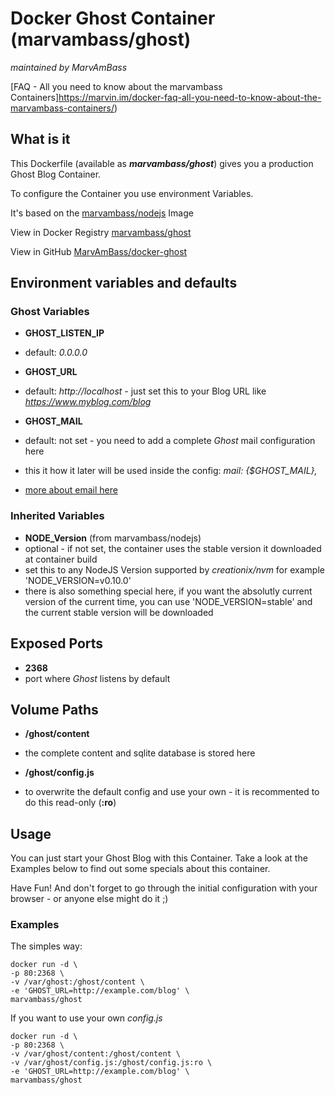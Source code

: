 # Docker Ghost Container (marvambass/ghost)
_maintained by MarvAmBass_

[FAQ - All you need to know about the marvambass Containers]https://marvin.im/docker-faq-all-you-need-to-know-about-the-marvambass-containers/)

## What is it

This Dockerfile (available as ___marvambass/ghost___) gives you a production Ghost Blog Container.

To configure the Container you use environment Variables.

It's based on the [marvambass/nodejs](https://registry.hub.docker.com/u/marvambass/nodejs/) Image

View in Docker Registry [marvambass/ghost](https://registry.hub.docker.com/u/marvambass/ghost/)

View in GitHub [MarvAmBass/docker-ghost](https://github.com/MarvAmBass/docker-ghost)

## Environment variables and defaults

### Ghost Variables

* __GHOST\_LISTEN\_IP__
 * default: _0.0.0.0_

* __GHOST\_URL__
 * default: _http://localhost_ - just set this to your Blog URL like _https://www.myblog.com/blog_

* __GHOST\_MAIL__
 * default: not set - you need to add a complete _Ghost_ mail configuration here
 * this it how it later will be used inside the config: _mail: {$GHOST\_MAIL},_
 * [more about email here](http://support.ghost.org/config/#email)
 
### Inherited Variables

* __NODE\_Version__ (from marvambass/nodejs)
 * optional - if not set, the container uses the stable version it downloaded at container build
 * set this to any NodeJS Version supported by _creationix/nvm_ for example 'NODE_VERSION=v0.10.0'
 * there is also something special here, if you want the absolutly current version of the current time, you can use 'NODE_VERSION=stable' and the current stable version will be downloaded
 
## Exposed Ports

* __2368__
 * port where _Ghost_ listens by default
 
## Volume Paths

* __/ghost/content__
 * the complete content and sqlite database is stored here
 
* __/ghost/config.js__
 * to overwrite the default config and use your own - it is recommented to do this read-only (__:ro__)
 
## Usage

You can just start your Ghost Blog with this Container. Take a look at the Examples below to find out some specials about this container.

Have Fun! And don't forget to go through the initial configuration with your browser - or anyone else might do it ;)

### Examples

The simples way:

    docker run -d \
    -p 80:2368 \
    -v /var/ghost:/ghost/content \
    -e 'GHOST_URL=http://example.com/blog' \
    marvambass/ghost

If you want to use your own _config.js_

    docker run -d \
    -p 80:2368 \
    -v /var/ghost/content:/ghost/content \
    -v /var/ghost/config.js:/ghost/config.js:ro \
    -e 'GHOST_URL=http://example.com/blog' \
    marvambass/ghost
